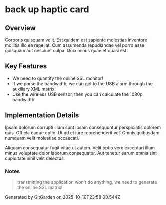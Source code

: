 # back up haptic card

## Overview
Corporis quisquam velit. Est quidem est sapiente molestias inventore mollitia illo ea repellat. Cum assumenda repudiandae vel porro esse quisquam aut nesciunt culpa. Quia minus quae et quasi est.

## Key Features
- We need to quantify the online SSL monitor!
- If we parse the bandwidth, we can get to the USB alarm through the auxiliary XML matrix!
- Use the wireless USB sensor, then you can calculate the 1080p bandwidth!

## Implementation Details
Ipsam dolorum corrupti illum sunt ipsam consequuntur perspiciatis dolorem quis. Officia eaque optio. Ut ad et iure reprehenderit vel. Omnis quibusdam numquam velit molestiae occaecati.
 Aliquam consequatur fugit vitae ut autem. Velit optio vero excepturi illum minus voluptate dolor laborum consequatur. Aut tenetur earum omnis sint cupiditate nihil velit delectus.

### Notes
> transmitting the application won't do anything, we need to generate the online SSL matrix!

Generated by GitGarden on 2025-10-10T23:58:00.544Z